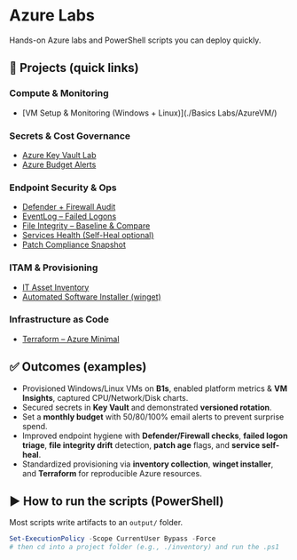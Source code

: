 # Azure Labs 

Hands-on Azure labs and PowerShell scripts you can deploy quickly. 


## 📂 Projects (quick links)

### Compute & Monitoring
- [VM Setup & Monitoring (Windows + Linux)](./Basics Labs/AzureVM/)

### Secrets & Cost Governance
- [Azure Key Vault Lab](./AzureKeyVault-Lab/)
- [Azure Budget Alerts](./Azure-Budget-Alerts/)

### Endpoint Security & Ops
- [Defender + Firewall Audit](./DefenderFirewall-Audit/)
- [EventLog – Failed Logons](./EventLog-FailedLogons/)
- [File Integrity – Baseline & Compare](./FileIntegrity-Baseline/)
- [Services Health (Self-Heal optional)](./Services-Health/)
- [Patch Compliance Snapshot](./PatchCompliance-Snapshot/)

### ITAM & Provisioning
- [IT Asset Inventory](./Inventory/)
- [Automated Software Installer (winget)](./SoftwareInstaller/)

### Infrastructure as Code
- [Terraform – Azure Minimal](./Terraform-Azure-Minimal/)


## ✅ Outcomes (examples)
- Provisioned Windows/Linux VMs on **B1s**, enabled platform metrics & **VM Insights**, captured CPU/Network/Disk charts.
- Secured secrets in **Key Vault** and demonstrated **versioned rotation**.
- Set a **monthly budget** with 50/80/100% email alerts to prevent surprise spend.
- Improved endpoint hygiene with **Defender/Firewall checks**, **failed logon triage**, **file integrity drift** detection, **patch age** flags, and **service self-heal**.
- Standardized provisioning via **inventory collection**, **winget installer**, and **Terraform** for reproducible Azure resources.


## ▶️ How to run the scripts (PowerShell)
Most scripts write artifacts to an `output/` folder.

```powershell
Set-ExecutionPolicy -Scope CurrentUser Bypass -Force
# then cd into a project folder (e.g., ./inventory) and run the .ps1

